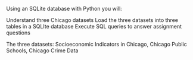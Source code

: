 Using an SQLite database with Python you will:

Understand three Chicago datasets
Load the three datasets into three tables in a SQLIte database
Execute SQL queries to answer assignment questions

The three datasets:
    Socioeconomic Indicators in Chicago,
    Chicago Public Schools,
    Chicago Crime Data

